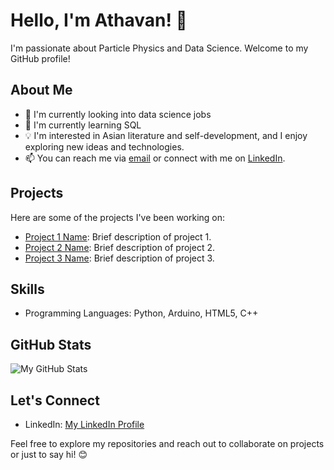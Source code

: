 # Hello, I'm Athavan! 👋

I'm passionate about Particle Physics and Data Science. Welcome to my GitHub profile!

## About Me

- 💼 I'm currently looking into data science jobs
- 🌱 I'm currently learning SQL
- 💡 I'm interested in Asian literature and self-development, and I enjoy exploring new ideas and technologies.
- 📫 You can reach me via [email](Athavan.R@gmail.com) or connect with me on [LinkedIn](https://www.linkedin.com/in/athavanramalingam/).

## Projects

Here are some of the projects I've been working on:

- [Project 1 Name](link-to-project-1): Brief description of project 1.
- [Project 2 Name](link-to-project-2): Brief description of project 2.
- [Project 3 Name](link-to-project-3): Brief description of project 3.

## Skills

- Programming Languages: Python, Arduino, HTML5, C++
<!--- Technologies/Frameworks:
- Tools: [List of Tools]-->

## GitHub Stats

![My GitHub Stats](https://github-readme-stats.vercel.app/api?username=gitavan&show_icons=true&theme=radical)

## Let's Connect

- LinkedIn: [My LinkedIn Profile](https://www.linkedin.com/in/athavanramalingam/)


Feel free to explore my repositories and reach out to collaborate on projects or just to say hi! 😊
